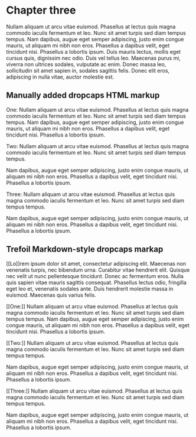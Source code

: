 # Chapter three

Nullam aliquam ut arcu vitae euismod. Phasellus at lectus quis magna commodo iaculis fermentum et leo. Nunc sit amet turpis sed diam tempus tempus. Nam dapibus, augue eget semper adipiscing, justo enim congue mauris, ut aliquam mi nibh non eros. Phasellus a dapibus velit, eget tincidunt nisi. Phasellus a lobortis ipsum. Duis mauris lectus, mollis eget cursus quis, dignissim nec odio. Duis vel tellus leo. Maecenas purus mi, viverra non ultrices sodales, vulputate ac enim. Donec massa leo, sollicitudin sit amet sapien in, sodales sagittis felis. Donec elit eros, adipiscing in nulla vitae, auctor molestie est.

## Manually added dropcaps HTML markup

<span class="dropcaps">One:</span> Nullam aliquam ut arcu vitae euismod. 
Phasellus at lectus quis magna commodo iaculis fermentum et leo. Nunc sit amet turpis sed diam tempus tempus. 
Nam dapibus, augue eget semper adipiscing, justo enim congue mauris, ut aliquam mi nibh non eros. 
Phasellus a dapibus velit, eget tincidunt nisi. Phasellus a lobortis ipsum.

<span class="dropcaps">Two:</span> Nullam aliquam ut arcu vitae euismod. Phasellus at lectus quis magna commodo iaculis fermentum et leo. Nunc sit amet turpis sed diam tempus tempus. 

Nam dapibus, augue eget semper adipiscing, justo enim congue mauris, ut aliquam mi nibh non eros. Phasellus a dapibus velit, eget tincidunt nisi. Phasellus a lobortis ipsum.  

<span class="dropcaps">Three:</span> Nullam aliquam ut arcu vitae euismod. Phasellus at lectus quis magna commodo iaculis fermentum et leo. Nunc sit amet turpis sed diam tempus tempus. 

Nam dapibus, augue eget semper adipiscing, justo enim congue mauris, ut aliquam mi nibh non eros. Phasellus a dapibus velit, eget tincidunt nisi. Phasellus a lobortis ipsum. 

## Trefoil Markdown-style dropcaps markap 

[[Lo]]rem ipsum dolor sit amet, consectetur adipiscing elit. Maecenas non venenatis turpis, nec bibendum urna. Curabitur vitae hendrerit elit. Quisque nec velit ut nunc pellentesque tincidunt. Donec ac fermentum eros. Nulla quis sapien vitae mauris sagittis consequat. Phasellus lectus odio, fringilla eget leo et, venenatis sodales ante. Duis hendrerit molestie massa in euismod. Maecenas quis varius felis.

[[One:]] Nullam aliquam ut arcu vitae euismod. 
Phasellus at lectus quis magna commodo iaculis fermentum et leo. Nunc sit amet turpis sed diam tempus tempus. 
Nam dapibus, augue eget semper adipiscing, justo enim congue mauris, ut aliquam mi nibh non eros. 
Phasellus a dapibus velit, eget tincidunt nisi. Phasellus a lobortis ipsum.

[[Two:]] Nullam aliquam ut arcu vitae euismod. Phasellus at lectus quis magna commodo iaculis fermentum et leo. Nunc sit amet turpis sed diam tempus tempus. 

Nam dapibus, augue eget semper adipiscing, justo enim congue mauris, ut aliquam mi nibh non eros. Phasellus a dapibus velit, eget tincidunt nisi. Phasellus a lobortis ipsum.  

[[Three:]] Nullam aliquam ut arcu vitae euismod. Phasellus at lectus quis magna commodo iaculis fermentum et leo. Nunc sit amet turpis sed diam tempus tempus. 

Nam dapibus, augue eget semper adipiscing, justo enim congue mauris, ut aliquam mi nibh non eros. Phasellus a dapibus velit, eget tincidunt nisi. Phasellus a lobortis ipsum. 

